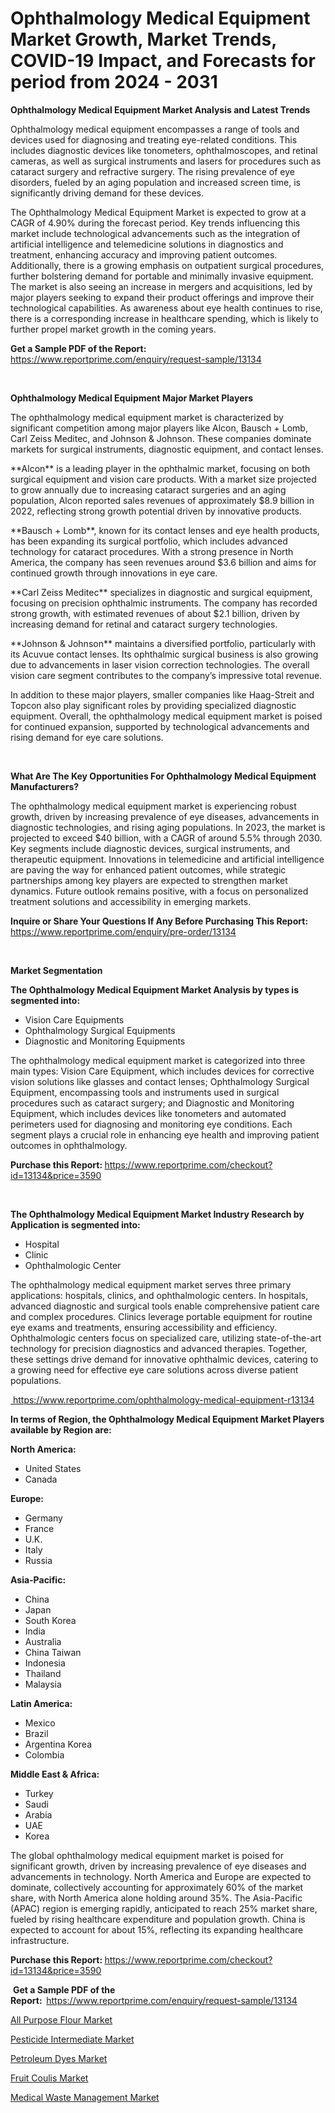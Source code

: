 <p><h1>Ophthalmology Medical Equipment Market Growth, Market Trends, COVID-19 Impact, and Forecasts for period from 2024 - 2031</h1></p><p><strong>Ophthalmology Medical Equipment Market Analysis and Latest Trends</strong></p>
<p><p>Ophthalmology medical equipment encompasses a range of tools and devices used for diagnosing and treating eye-related conditions. This includes diagnostic devices like tonometers, ophthalmoscopes, and retinal cameras, as well as surgical instruments and lasers for procedures such as cataract surgery and refractive surgery. The rising prevalence of eye disorders, fueled by an aging population and increased screen time, is significantly driving demand for these devices.</p><p>The Ophthalmology Medical Equipment Market is expected to grow at a CAGR of 4.90% during the forecast period. Key trends influencing this market include technological advancements such as the integration of artificial intelligence and telemedicine solutions in diagnostics and treatment, enhancing accuracy and improving patient outcomes. Additionally, there is a growing emphasis on outpatient surgical procedures, further bolstering demand for portable and minimally invasive equipment. The market is also seeing an increase in mergers and acquisitions, led by major players seeking to expand their product offerings and improve their technological capabilities. As awareness about eye health continues to rise, there is a corresponding increase in healthcare spending, which is likely to further propel market growth in the coming years.</p></p>
<p><strong>Get a Sample PDF of the Report:&nbsp;</strong> <a href="https://www.reportprime.com/enquiry/request-sample/13134?utm_campaign=1326&utm_medium=2&utm_source=Github&utm_content=ia&utm_term=10102024&utm_id=ophthalmology-medical-equipment">https://www.reportprime.com/enquiry/request-sample/13134</a></p>
<p>&nbsp;</p>
<p><strong>Ophthalmology Medical Equipment Major Market Players</strong></p>
<p><p>The ophthalmology medical equipment market is characterized by significant competition among major players like Alcon, Bausch + Lomb, Carl Zeiss Meditec, and Johnson & Johnson. These companies dominate markets for surgical instruments, diagnostic equipment, and contact lenses.</p><p>**Alcon** is a leading player in the ophthalmic market, focusing on both surgical equipment and vision care products. With a market size projected to grow annually due to increasing cataract surgeries and an aging population, Alcon reported sales revenues of approximately $8.9 billion in 2022, reflecting strong growth potential driven by innovative products.</p><p>**Bausch + Lomb**, known for its contact lenses and eye health products, has been expanding its surgical portfolio, which includes advanced technology for cataract procedures. With a strong presence in North America, the company has seen revenues around $3.6 billion and aims for continued growth through innovations in eye care.</p><p>**Carl Zeiss Meditec** specializes in diagnostic and surgical equipment, focusing on precision ophthalmic instruments. The company has recorded strong growth, with estimated revenues of about $2.1 billion, driven by increasing demand for retinal and cataract surgery technologies.</p><p>**Johnson & Johnson** maintains a diversified portfolio, particularly with its Acuvue contact lenses. Its ophthalmic surgical business is also growing due to advancements in laser vision correction technologies. The overall vision care segment contributes to the company’s impressive total revenue.</p><p>In addition to these major players, smaller companies like Haag-Streit and Topcon also play significant roles by providing specialized diagnostic equipment. Overall, the ophthalmology medical equipment market is poised for continued expansion, supported by technological advancements and rising demand for eye care solutions.</p></p>
<p>&nbsp;</p>
<p><strong>What Are The Key Opportunities For Ophthalmology Medical Equipment Manufacturers?</strong></p>
<p><p>The ophthalmology medical equipment market is experiencing robust growth, driven by increasing prevalence of eye diseases, advancements in diagnostic technologies, and rising aging populations. In 2023, the market is projected to exceed $40 billion, with a CAGR of around 5.5% through 2030. Key segments include diagnostic devices, surgical instruments, and therapeutic equipment. Innovations in telemedicine and artificial intelligence are paving the way for enhanced patient outcomes, while strategic partnerships among key players are expected to strengthen market dynamics. Future outlook remains positive, with a focus on personalized treatment solutions and accessibility in emerging markets.</p></p>
<p><strong>Inquire or Share Your Questions If Any Before Purchasing This Report:</strong> <a href="https://www.reportprime.com/enquiry/pre-order/13134?utm_campaign=1326&utm_medium=2&utm_source=Github&utm_content=ia&utm_term=10102024&utm_id=ophthalmology-medical-equipment">https://www.reportprime.com/enquiry/pre-order/13134</a></p>
<p>&nbsp;</p>
<p><strong>Market Segmentation</strong></p>
<p><strong>The Ophthalmology Medical Equipment Market Analysis by types is segmented into:</strong></p>
<p><ul><li>Vision Care Equipments</li><li>Ophthalmology Surgical Equipments</li><li>Diagnostic and Monitoring Equipments</li></ul></p>
<p><p>The ophthalmology medical equipment market is categorized into three main types: Vision Care Equipment, which includes devices for corrective vision solutions like glasses and contact lenses; Ophthalmology Surgical Equipment, encompassing tools and instruments used in surgical procedures such as cataract surgery; and Diagnostic and Monitoring Equipment, which includes devices like tonometers and automated perimeters used for diagnosing and monitoring eye conditions. Each segment plays a crucial role in enhancing eye health and improving patient outcomes in ophthalmology.</p></p>
<p><strong>Purchase this Report:&nbsp;</strong><a href="https://www.reportprime.com/checkout?id=13134&price=3590&utm_campaign=1326&utm_medium=2&utm_source=Github&utm_content=ia&utm_term=10102024&utm_id=ophthalmology-medical-equipment">https://www.reportprime.com/checkout?id=13134&price=3590</a></p>
<p>&nbsp;</p>
<p><strong>The Ophthalmology Medical Equipment Market Industry Research by Application is segmented into:</strong></p>
<p><ul><li>Hospital</li><li>Clinic</li><li>Ophthalmologic Center</li></ul></p>
<p><p>The ophthalmology medical equipment market serves three primary applications: hospitals, clinics, and ophthalmologic centers. In hospitals, advanced diagnostic and surgical tools enable comprehensive patient care and complex procedures. Clinics leverage portable equipment for routine eye exams and treatments, ensuring accessibility and efficiency. Ophthalmologic centers focus on specialized care, utilizing state-of-the-art technology for precision diagnostics and advanced therapies. Together, these settings drive demand for innovative ophthalmic devices, catering to a growing need for effective eye care solutions across diverse patient populations.</p></p>
<p><a href="https://www.reportprime.com/ophthalmology-medical-equipment-r13134?utm_campaign=1326&utm_medium=2&utm_source=Github&utm_content=ia&utm_term=10102024&utm_id=ophthalmology-medical-equipment">&nbsp;https://www.reportprime.com/ophthalmology-medical-equipment-r13134</a></p>
<p><strong>In terms of Region, the Ophthalmology Medical Equipment Market Players available by Region are:</strong></p>
<p>
    <p> <strong> North America: </strong>
        <ul>
            <li>United States</li>
            <li>Canada</li>
        </ul>
        </p> 
    <p> <strong> Europe: </strong>
        <ul>
            <li>Germany</li>
            <li>France</li>
            <li>U.K.</li>
            <li>Italy</li>
            <li>Russia</li>
        </ul>
        </p> 
    <p> <strong> Asia-Pacific: </strong>
        <ul>
            <li>China</li>
            <li>Japan</li>
            <li>South Korea</li>
            <li>India</li>
            <li>Australia</li>
            <li>China Taiwan</li>
            <li>Indonesia</li>
            <li>Thailand</li>
            <li>Malaysia</li>
        </ul>
        </p> 
    <p> <strong> Latin America: </strong>
        <ul>
            <li>Mexico</li>
            <li>Brazil</li>
            <li>Argentina Korea</li>
            <li>Colombia</li>
        </ul>
        </p> 
    <p> <strong> Middle East & Africa: </strong>
        <ul>
            <li>Turkey</li>
            <li>Saudi</li>
            <li>Arabia</li>
            <li>UAE</li>
            <li>Korea</li>
        </ul>
    </p>
    </p>
<p><p>The global ophthalmology medical equipment market is poised for significant growth, driven by increasing prevalence of eye diseases and advancements in technology. North America and Europe are expected to dominate, collectively accounting for approximately 60% of the market share, with North America alone holding around 35%. The Asia-Pacific (APAC) region is emerging rapidly, anticipated to reach 25% market share, fueled by rising healthcare expenditure and population growth. China is expected to account for about 15%, reflecting its expanding healthcare infrastructure.</p></p>
<p><strong>Purchase this Report: </strong><a href="https://www.reportprime.com/checkout?id=13134&price=3590&utm_campaign=1326&utm_medium=2&utm_source=Github&utm_content=ia&utm_term=10102024&utm_id=ophthalmology-medical-equipment">https://www.reportprime.com/checkout?id=13134&price=3590</a></p>
<p>&nbsp;<strong>Get a Sample PDF of the Report:&nbsp;&nbsp;</strong><a href="https://www.reportprime.com/enquiry/request-sample/13134?utm_campaign=1326&utm_medium=2&utm_source=Github&utm_content=ia&utm_term=10102024&utm_id=ophthalmology-medical-equipment">https://www.reportprime.com/enquiry/request-sample/13134</a></p>
<p><strong></strong></p>
<p><p><a href="https://issuu.com/reportprime-2/docs/all-purpose-flour-market-size-2030._3911a51476ca1c?utm_campaign=1326&utm_medium=2&utm_source=Github&utm_content=ia&utm_term=10102024&utm_id=ophthalmology-medical-equipment">All Purpose Flour Market</a></p><p><a href="https://www.linkedin.com/pulse/global-pesticide-intermediate-market-exploring-share-trends-future-dqgoe?utm_campaign=1326&utm_medium=2&utm_source=Github&utm_content=ia&utm_term=10102024&utm_id=ophthalmology-medical-equipment">Pesticide Intermediate Market</a></p><p><a href="https://www.linkedin.com/pulse/petroleum-dyes-market-forecasts-trends-impact-analysis-2024--vhgze?utm_campaign=1326&utm_medium=2&utm_source=Github&utm_content=ia&utm_term=10102024&utm_id=ophthalmology-medical-equipment">Petroleum Dyes Market</a></p><p><a href="https://issuu.com/reportprime-2/docs/fruit-coulis-market-size-2030.pptx_e23a340df78a0f?utm_campaign=1326&utm_medium=2&utm_source=Github&utm_content=ia&utm_term=10102024&utm_id=ophthalmology-medical-equipment">Fruit Coulis Market</a></p><p><a href="https://github.com/ashepherd82/Market-Research-Report-List-6/blob/main/medical-waste-management-market.md?utm_campaign=1326&utm_medium=2&utm_source=Github&utm_content=ia&utm_term=10102024&utm_id=ophthalmology-medical-equipment">Medical Waste Management Market</a></p></p>